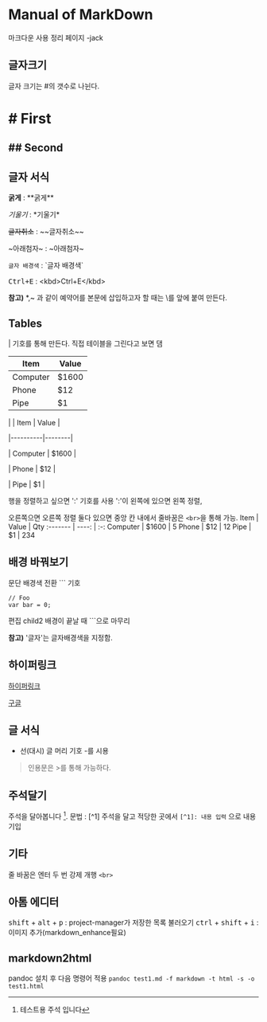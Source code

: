 # Manual of MarkDown

마크다운 사용 정리 페이지 -jack

## 글자크기

글자 크기는 #의 갯수로 나뉜다.


# # First

## ## Second

## 글자 서식

**굵게** :  \*\*굵게\*\*

*기울기* :  \*기울기\*

~~글자취소~~ : \~\~글자취소\~\~

~아래첨자~ : \~아래첨자\~

`글자 배경색` :   \`글자 배경색\`


<kbd>Ctrl+E</kbd>  : \<kbd\>Ctrl+E\</kbd\>


**참고)** \*,\~ 과 같이 예약어를 본문에 삽입하고자 할 때는 \\를 앞에 붙여 만든다.


## Tables

| 기호를 통해 만든다. 직접 테이블을 그린다고 보면 댐

| Item | Value |
 |----------|-------|
 | Computer | $1600 |
  | Phone | $12 |
   | Pipe | $1 |

| | Item | Value |

|----------|--------|

| Computer | \$1600 |

| Phone | \$12 |

| Pipe | \$1 |

행을 정렬하고 싶으면 ':' 기호를 사용 ':'이 왼쪽에 있으면 왼쪽 정렬,

오른쪽으면 오른쪽 정렬 둘다 있으면 중앙
칸 내에서 줄바꿈은 `<br>`을 통해 가능.
Item     | Value | Qty
:------- | ----: | :-:
Computer | $1600 |  5
Phone    |   $12 | 12
Pipe     |    $1 | 234



## 배경 바꿔보기

문단 배경색 전환 ``` 기호

```
// Foo
var bar = 0;
```
편집 child2
배경이 끝날 때 ```으로 마무리

**참고)** \'글자\'는 글자배경색을 지정함.


## 하이퍼링크

[하이퍼링크](웹주소)

[구글](www.google.com)

## 글 서식

- 선(대시) 글 머리 기호 -를 시용

> 인용문은 \>를 통해 가능하다.

## 주석달기
주석을 달아봅니다 [^1]. 문법 : \[\^1\]
주석을 달고 적당한 곳에서 `[^1]: 내용 입력` 으로 내용 기입
## 기타

줄 바꿈은 엔터 두 번
강제 개행 `<br>`

## 아톰 에디터
<kbd>shift</kbd> + <kbd>alt</kbd> + <kbd>p</kbd> : project-manager가 저장한 목록 불러오기
<kbd>ctrl</kbd> + <kbd>shift</kbd> + <kbd>i</kbd> : 이미지 추가(markdown_enhance필요)


## markdown2html
pandoc 설치 후 다음 명령어 적용
`pandoc test1.md -f markdown -t html -s -o test1.html`

[^1]: 테스트용 주석 입니다
